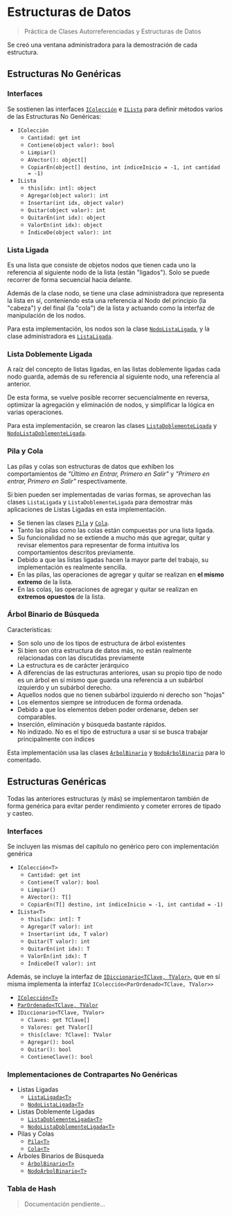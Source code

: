 # Estructuras de Datos
> Práctica de Clases Autorreferenciadas y Estructuras de Datos

Se creó una ventana administradora para la demostración de cada estructura.

## Estructuras No Genéricas
### Interfaces
Se sostienen las interfaces [`IColección`](/Estructuras/No%20Genéricas/IColección.cs) e [`ILista`](/Estructuras/No%20Genéricas/IColección.cs) para definir métodos varios de las Estructuras No Genéricas:
* `IColección`
  * `Cantidad: get int`
  * `Contiene(object valor): bool`
  * `Limpiar()`
  * `AVector(): object[]`
  * `CopiarEn(object[] destino, int índiceInicio = -1, int cantidad = -1)`
* `ILista`
  * `this[idx: int]: object`
  * `Agregar(object valor): int`
  * `Insertar(int idx, object valor)`
  * `Quitar(object valor): int`
  * `QuitarEn(int idx): object`
  * `ValorEn(int idx): object`
  * `ÍndiceDe(object valor): int`

### Lista Ligada
Es una lista que consiste de objetos nodos que tienen cada uno la referencia al siguiente nodo de la lista (están "ligados"). Solo se puede recorrer de forma secuencial hacia delante.

Además de la clase nodo, se tiene una clase administradora que representa la lista en sí, conteniendo esta una referencia al Nodo del principio (la "cabeza") y del final (la "cola") de la lista y actuando como la interfaz de manipulación de los nodos.

Para esta implementación, los nodos son la clase [`NodoListaLigada`](/Estructuras/No%20Genéricas/Lista%20Ligada/NodoListaLigada.cs),
y la clase administradora es [`ListaLigada`](/Estructuras/No%20Genéricas/Lista%20Ligada/ListaLigada.cs).

### Lista Doblemente Ligada
A raíz del concepto de listas ligadas, en las listas doblemente ligadas cada nodo guarda, además de su referencia al siguiente nodo, una referencia al anterior.

De esta forma, se vuelve posible recorrer secuencialmente en reversa, optimizar la agregación y eliminación de nodos, y simplificar la lógica en varias operaciones.

Para esta implementación, se crearon las clases [`ListaDoblementeLigada`](/Estructuras/No%20Genéricas/Lista%20Ligada/ListaDoblementeLigada/ListaDoblementeLigada.cs) y [`NodoListaDoblementeLigada`](/Estructuras/No%20Genéricas/Lista%20Ligada/ListaDoblementeLigada/NodoListaDoblementeLigada.cs).

### Pila y Cola
Las pilas y colas son estructuras de datos que exhiben los comportamientos de _"Último en Entrar, Primero en Salir"_ y _"Primero en entrar, Primero en Salir"_ respectivamente.

Si bien pueden ser implementadas de varias formas, se aprovechan las clases `ListaLigada` y `ListaDoblementeLigada` para demostrar más aplicaciones de Listas Ligadas en esta implementación.
* Se tienen las clases [`Pila`](/Estructuras/No%20Genéricas/General/Pila.cs) y [`Cola`](/Estructuras/No%20Genéricas/General/Pila.cs).
* Tanto las pilas como las colas están compuestas por una lista ligada.
* Su funcionalidad no se extiende a mucho más que agregar, quitar y revisar elementos para representar de forma intuitiva los comportamientos descritos previamente.
* Debido a que las listas ligadas hacen la mayor parte del trabajo, su implementación es realmente sencilla.
* En las pilas, las operaciones de agregar y quitar se realizan en **el mismo extremo** de la lista.
* En las colas, las operaciones de agregar y quitar se realizan en **extremos opuestos** de la lista.

### Árbol Binario de Búsqueda
Características:
* Son solo uno de los tipos de estructura de árbol existentes
* Si bien son otra estructura de datos más, no están realmente relacionadas con las discutidas previamente
* La estructura es de carácter jerárquico
* A diferencias de las estructuras anteriores, usan su propio tipo de nodo es un árbol en sí mismo que guarda una referencia a un subárbol izquierdo y un subárbol derecho.
* Aquellos nodos que no tienen subárbol izquierdo ni derecho son "hojas"
* Los elementos siempre se introducen de forma ordenada.
* Debido a que los elementos deben poder ordenarse, deben ser comparables.
* Inserción, eliminación y búsqueda bastante rápidos.
* No indizado. No es el tipo de estructura a usar si se busca trabajar principalmente con índices

Esta implementación usa las clases [`ÁrbolBinario`](/Estructuras/No%20Genéricas/Árbol%20Binario/ÁrbolBinario.cs) y [`NodoÁrbolBinario`](/Estructuras/No%20Genéricas/Árbol%20Binario/NodoÁrbolBinario.cs) para lo comentado.

## Estructuras Genéricas
Todas las anteriores estructuras (y más) se implementaron también de forma genérica para evitar perder rendimiento y cometer errores de tipado y casteo.

### Interfaces
Se incluyen las mismas del capítulo no genérico pero con implementación genérica
* `IColección<T>`
  * `Cantidad: get int`
  * `Contiene(T valor): bool`
  * `Limpiar()`
  * `AVector(): T[]`
  * `CopiarEn(T[] destino, int índiceInicio = -1, int cantidad = -1)`
* `ILista<T>`
  * `this[idx: int]: T`
  * `Agregar(T valor): int`
  * `Insertar(int idx, T valor)`
  * `Quitar(T valor): int`
  * `QuitarEn(int idx): T`
  * `ValorEn(int idx): T`
  * `ÍndiceDe(T valor): int`

Además, se incluye la interfaz de [`IDiccionario<TClave, TValor>`](/Estructuras/Genéricas/Interfaces/IDiccionario.cs), que en sí misma implementa la interfaz `IColección<ParOrdenado<TClave, TValor>>`
* [`IColección<T>`](/Estructuras/Genéricas/Interfaces/IColección.cs)
* [`ParOrdenado<TClave, TValor`](/Estructuras/Genéricas/ParOrdenado.cs)
* `IDiccionario<TClave, TValor>`
  * `Claves: get TClave[]`
  * `Valores: get TValor[]`
  * `this[clave: TClave]: TValor`
  * `Agregar(): bool`
  * `Quitar(): bool`
  * `ContieneClave(): bool`

### Implementaciones de Contrapartes No Genéricas
* Listas Ligadas
  * [`ListaLigada<T>`](/Estructuras/Genéricas/Lista%20Ligada/ListaLigada.cs)
  * [`NodoListaLigada<T>`](/Estructuras/Genéricas/Lista%20Ligada/NodoListaLigada.cs)
* Listas Doblemente Ligadas
  * [`ListaDoblementeLigada<T>`](/Estructuras/Genéricas/Lista%20Ligada/ListaDoblementeLigada/ListaDoblementeLigada.cs)
  * [`NodoListaDoblementeLigada<T>`](/Estructuras/Genéricas/Lista%20Ligada/ListaDoblementeLigada/NodoListaDoblementeLigada.cs)
* Pilas y Colas
  * [`Pila<T>`](/Estructuras/Genéricas/General/Pila.cs)
  * [`Cola<T>`](/Estructuras/Genéricas/General/Pila.cs)
* Árboles Binarios de Búsqueda
  * [`ÁrbolBinario<T>`](/Estructuras/Genéricas/Árbol%20Binario/ÁrbolBinario.cs)
  * [`NodoÁrbolBinario<T>`](/Estructuras/Genéricas/Árbol%20Binario/NodoÁrbolBinario.cs)

 ### Tabla de Hash
> Documentación pendiente...
